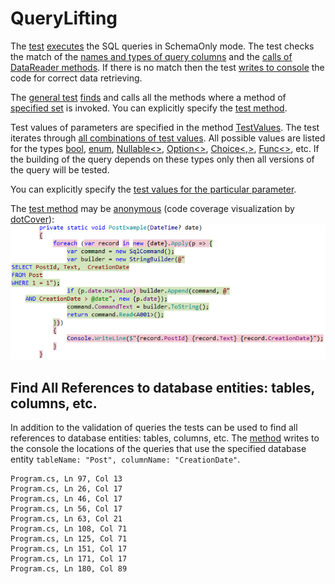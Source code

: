 # QueryLifting
The [test](Foo.Tests/QueryTests.cs#L30) 
[executes](Foo.Tests/QueryChecker.cs#L30)
the SQL queries in SchemaOnly mode. 
The test checks the match of 
the [names and types of query columns](Foo/Program.cs#L40)
and the [calls of DataReader methods](Foo/Program.cs#L47-L49). 
If there is no match then the test 
[writes to console](Foo.Tests/QueryChecker.cs#L118-L125)
the code for correct data retrieving.

The [general test](Foo.Tests/QueryTests.cs#L30)
[finds](QueryLifting/UsageResolver.cs#L14) and calls 
all the methods where a method of
[specified set](Foo.Tests/QueryTests.cs#L43-L44)
is invoked.
You can explicitly specify
the [test method](Foo.Tests/QueryTests.cs#L60).

Test values of parameters are specified in the method
[TestValues](Foo.Tests/QueryTests.cs#L72-L132).
The test iterates through
[all combinations of test values](QueryLifting/EnumerableExtensions.cs#L9).
All possible values are listed for the types 
[bool](https://msdn.microsoft.com/en-us/library/system.boolean(v=vs.110).aspx), 
[enum](https://msdn.microsoft.com/en-us/library/sbbt4032.aspx), 
[Nullable<>](https://msdn.microsoft.com/en-us/library/b3h38hb0(v=vs.110).aspx), 
[Option<>](QueryLifting/Option.cs#L11), 
[Choice<,>](QueryLifting/Choice.cs#L5), 
[Func<>](https://msdn.microsoft.com/en-us/library/bb534960(v=vs.110).aspx), 
etc.
If the building of the query depends on these types only then all versions of the query will be tested.

You can explicitly specify 
the [test values for the particular parameter](Foo.Tests/QueryTests.cs#L60).

The [test method](Foo/Program.cs#L59-L67) 
may be [anonymous](QueryLifting/Func.cs#L7)
(code coverage visualization by [dotCover](https://www.jetbrains.com/help/dotcover/10.0/Visualizing_Code_Coverage.html)):  
![Code coverage](Images/CodeCoverage.png?raw=true "Code coverage")  

## Find All References to database entities: tables, columns, etc.

In addition to the validation of queries the tests can be used to find 
all references to database entities: tables, columns, etc. 
The [method](Foo.Tests/QueryTests.cs#L266) 
writes to the console the locations of the queries that use 
the specified database entity `tableName: "Post", columnName: "CreationDate"`.
```
Program.cs, Ln 97, Col 13
Program.cs, Ln 26, Col 17
Program.cs, Ln 46, Col 17
Program.cs, Ln 56, Col 17
Program.cs, Ln 63, Col 21
Program.cs, Ln 108, Col 71
Program.cs, Ln 125, Col 71
Program.cs, Ln 151, Col 17
Program.cs, Ln 171, Col 17
Program.cs, Ln 180, Col 89
```